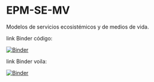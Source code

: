 # EPM-SE-MV

Modelos de servicios ecosistémicos y de medios de vida. 

link Binder código:

[![Binder](https://mybinder.org/badge_logo.svg)](https://mybinder.org/v2/gh/jhrodriguezch/EPM-SE-MV/main?labpath=GUI.ipynb)

link Binder voila:

[![Binder](https://mybinder.org/badge_logo.svg)](https://mybinder.org/v2/gh/jhrodriguezch/EPM-SE-MV/main?urlpath=%2Fvoila%2Frender%2FGUI.ipynb)
